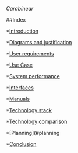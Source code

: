 <em> Carabinear </em>

##Index

*[Introduction](#introduction)

*[Diagrams and justification](#diagrams-and-justification)

*[User requirements](#user-requirements)

*[Use Case](#use-case)

*[System performance](#system-performance)

*[Interfaces](#interfaces)

*[Manuals](#manuals)

*[Technology stack](#technology-stack)

*[Technology comparison](#technology-comparison)

*[Planning](#planning

*[Conclusion](#conclusion)
